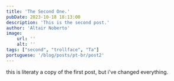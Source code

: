 ```yaml
---
title: 'The Second One.'
pubDate: 2023-10-18 18:13:00
description: 'This is the second post.'
author: 'Altair Noberto'
image:
    url: ''
    alt: ''
tags: ["second", "trollface", "Ta"]
portuguese: '/blog/posts/pt-br/post2'
---
```


this is literaty a copy of the first post, but i've changed everything. 
